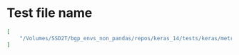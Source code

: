 # Test file name

```json
[
    "/Volumes/SSD2T/bgp_envs_non_pandas/repos/keras_14/tests/keras/metrics_test.py"
]
```
